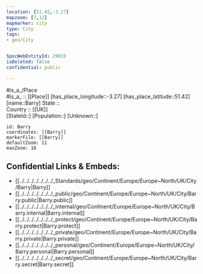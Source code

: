```yaml
---
location: [51.42,-3.27] 
mapzoom: [7,12] 
mapmarker: city 
type: City
tags:
- geo/City


SpocWebEntityId: 29033
isDeleted: false
confidential: public

---
```

#is_a_/Place  
#is_a_ :: [[Place]] 
[has_place_longitude::-3.27] 
[has_place_latitude::51.42] 
[name::Barry] 
State ::  
Country :: [[UK]]  
[StateId::] 
[Population::] 
[Unknown::] 


```leaflet
id: Barry
coordinates: [[Barry]] 
markerFile: [[Barry]] 
defaultZoom: 11 
maxZoom: 18
```


## Confidential Links & Embeds: 
- [[../../../../../../../_Standards/geo/Continent/Europe/Europe~North/UK/City/Barry|Barry]] 
- [[../../../../../../../_public/geo/Continent/Europe/Europe~North/UK/City/Barry.public|Barry.public]] 
- [[../../../../../../../_internal/geo/Continent/Europe/Europe~North/UK/City/Barry.internal|Barry.internal]] 
- [[../../../../../../../_protect/geo/Continent/Europe/Europe~North/UK/City/Barry.protect|Barry.protect]] 
- [[../../../../../../../_private/geo/Continent/Europe/Europe~North/UK/City/Barry.private|Barry.private]] 
- [[../../../../../../../_personal/geo/Continent/Europe/Europe~North/UK/City/Barry.personal|Barry.personal]] 
- [[../../../../../../../_secret/geo/Continent/Europe/Europe~North/UK/City/Barry.secret|Barry.secret]] 
